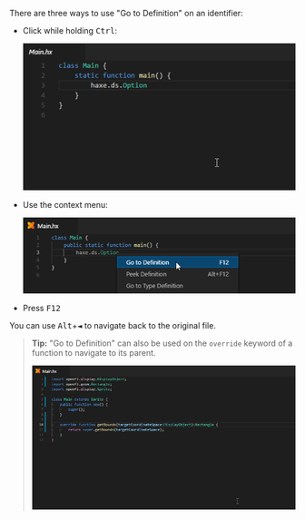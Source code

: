 There are three ways to use "Go to Definition" on an identifier:

- Click while holding <kbd>Ctrl</kbd>:

  ![](images/go-to-definition/ctrl-click.gif)

- Use the context menu:
  
  ![](images/go-to-definition/context-menu_.png)

- Press <kbd>F12</kbd>

You can use <kbd>Alt</kbd>+<kbd>◄</kbd> to navigate back to the original file.

> **Tip:** "Go to Definition" can also be used on the `override` keyword of a function to navigate to its parent.
>
> ![](images/go-to-definition/override.gif)